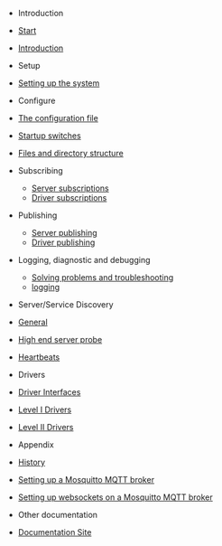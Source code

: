* Introduction
 * [Start](start.md)
 * [Introduction](introduction.md)

* Setup
* [Setting up the system](setting_up_the_system.md)

* Configure
 * [The configuration file](configuring_the_vscp_daemon.md)
 * [Startup switches](startup_switches.md)
 * [Files and directory structure](files_and_directory_structure.md)

* Subscribing
  * [Server subscriptions](subscribing_server.md)
  * [Driver subscriptions](subscribing_driver.md)

* Publishing
  * [Server publishing](publishing_server.md)
  * [Driver publishing](publishing_driver.md)

* Logging, diagnostic and debugging
  * [Solving problems and troubleshooting](solving_problems.md)
  * [logging](logging.md)

* Server/Service Discovery
 * [General](server_disovery.md)
 * [High end server probe](server_disovery_probe.md)
 * [Heartbeats](server_disovery_heartbeats.md)	

* Drivers
 *  [Driver Interfaces](driver_interfaces.md)
  * [Level I Drivers](level_i_drivers.md)
  * [Level II Drivers](level_ii_drivers.md)

* Appendix
 * [History](./history.md)
 * [Setting up a Mosquitto MQTT broker](./mosquitto_set_up_broker.md)
 * [Setting up websockets on a Mosquitto MQTT broker](./mosquitto_set_up_websockets.md)

* Other documentation
 *  [Documentation Site](https://docs.vscp.org)
